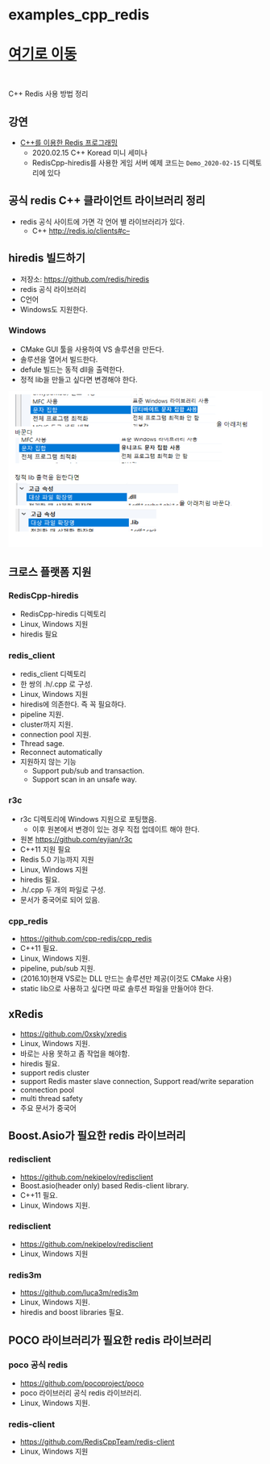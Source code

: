 # examples_cpp_redis
  
# [여기로 이동](https://github.com/jacking75/how_to_use_redis_lib)
  
<br>  
  
C++ Redis 사용 방법 정리
   
## 강연
- [C++를 이용한 Redis 프로그래밍 ](http://bit.ly/39AlMT7  )
    - 2020.02.15 C++ Koread 미니 세미나
	- RedisCpp-hiredis를 사용한 게임 서버 예제 코드는 `Demo_2020-02-15` 디렉토리에 있다
    
  
## 공식 redis C++ 클라이언트 라이브러리 정리
- redis 공식 사이트에 가면 각 언어 별 라이브러리가 있다.
    - C++ http://redis.io/clients#c–

## hiredis 빌드하기
- 저장소: https://github.com/redis/hiredis 
- redis 공식 라이브러리
- C언어
- Windows도 지원한다.
  
### Windows
- CMake GUI 툴을 사용하여 VS 솔루션을 만든다.
- 솔루션을 열어서 빌드한다.
- defule 빌드는 동적 dll을 출력한다.
- 정적 lib을 만들고 싶다면 변경해야 한다.
    
![hiredis_vc](./RedisCpp-hiredis/images/001.png)    
    

## 크로스 플랫폼 지원
  
### RedisCpp-hiredis
- RedisCpp-hiredis 디렉토리
- Linux, Windows 지원
- hiredis 필요
  

### redis_client
- redis_client 디렉토리
- 한 쌍의 .h/.cpp 로 구성.
- Linux, Windows 지원
- hiredis에 의존한다. 즉 꼭 필요하다.
- pipeline 지원.
- cluster까지 지원.
- connection pool 지원.
- Thread sage.
- Reconnect automatically
- 지원하지 않는 기능
    - Support pub/sub and transaction.
    - Support scan in an unsafe way.
       
  
### r3c
- r3c 디렉토리에 Windows 지원으로 포팅했음.
    - 이후 원본에서 변경이 있는 경우 직접 업데이트 해야 한다.
- 원본 https://github.com/eyjian/r3c
- C++11 지원 필요
- Redis 5.0 기능까지 지원
- Linux, Windows 지원
- hiredis 필요.
- .h/.cpp 두 개의 파일로 구성.
- 문서가 중국어로 되어 있음.
    

### cpp_redis
- https://github.com/cpp-redis/cpp_redis
- C++11 필요.
- Linux, Windows 지원.
- pipeline, pub/sub 지원.
- (2016.10)현재 VS로는 DLL 만드는 솔루션만 제공(이것도 CMake 사용)
- static lib으로 사용하고 싶다면 따로 솔루션 파일을 만들어야 한다.
  
  
## xRedis
- https://github.com/0xsky/xredis
- Linux, Windows 지원.
- 바로는 사용 못하고 좀 작업을 해야함.
- hiredis 필요.
- support redis cluster
- support Redis master slave connection, Support read/write separation
- connection pool
- multi thread safety
- 주요 문서가 중국어
  

## Boost.Asio가 필요한 redis 라이브러리
### redisclient
- https://github.com/nekipelov/redisclient
- Boost.asio(header only) based Redis-client library.
- C++11 필요.
- Linux, Windows 지원.
  

### redisclient
- https://github.com/nekipelov/redisclient
- Linux, Windows 지원
   
   
### redis3m
- https://github.com/luca3m/redis3m
- Linux, Windows 지원.
- hiredis and boost libraries 필요.
  
  

## POCO 라이브러리가 필요한 redis 라이브러리
### poco 공식 redis
- https://github.com/pocoproject/poco
- poco 라이브러리 공식 redis 라이브러리.
- Linux, Windows 지원.
  
  
### redis-client
- https://github.com/RedisCppTeam/redis-client
- Linux, Windows 지원


  
